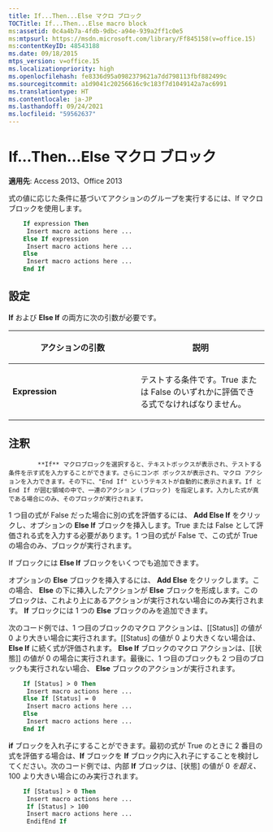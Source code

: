 ```yaml
---
title: If...Then...Else マクロ ブロック
TOCTitle: If...Then...Else macro block
ms:assetid: 0c4a4b7a-4fdb-9dbc-a94e-939a2ff1c0e5
ms:mtpsurl: https://msdn.microsoft.com/library/Ff845158(v=office.15)
ms:contentKeyID: 48543188
ms.date: 09/18/2015
mtps_version: v=office.15
ms.localizationpriority: high
ms.openlocfilehash: fe8336d95a0982379621a7dd798113fbf882499c
ms.sourcegitcommit: a1d9041c20256616c9c183f7d1049142a7ac6991
ms.translationtype: HT
ms.contentlocale: ja-JP
ms.lasthandoff: 09/24/2021
ms.locfileid: "59562637"
---
```

# <a name="ifthenelse-macro-block"></a>If...Then...Else マクロ ブロック


**適用先**: Access 2013、Office 2013

式の値に応じた条件に基づいてアクションのグループを実行するには、If マクロ ブロックを使用します。

```vb
    If expression Then 
     Insert macro actions here ... 
    Else If expression 
     Insert macro actions here ... 
    Else 
     Insert macro actions here ... 
    End If
```

## <a name="setting"></a>設定

**If** および **Else If** の両方に次の引数が必要です。

<table>
<colgroup>
<col style="width: 50%" />
<col style="width: 50%" />
</colgroup>
<thead>
<tr class="header">
<th><p>アクションの引数</p></th>
<th><p>説明</p></th>
</tr>
</thead>
<tbody>
<tr class="odd">
<td><p><strong>Expression</strong></p></td>
<td><p>テストする条件です。True または False のいずれかに評価できる式でなければなりません。</p></td>
</tr>
</tbody>
</table>


## <a name="remarks"></a>注釈


            **If** マクロブロックを選択すると、テキストボックスが表示され、テストする条件を示す式を入力することができます。さらにコンボ ボックスが表示され、マクロ アクションを入力できます。その下に、"End If" というテキストが自動的に表示されます。If と End If が囲む領域の中で、一連のアクション (ブロック) を指定します。入力した式が真である場合にのみ、そのブロックが実行されます。

1 つ目の式が False だった場合に別の式を評価するには、 **Add Else If** をクリックし、オプションの **Else If** ブロックを挿入します。True または False として評価される式を入力する必要があります。1 つ目の式が False で、この式が True の場合のみ、ブロックが実行されます。

If ブロックには **Else If** ブロックをいくつでも追加できます。

オプションの **Else** ブロックを挿入するには、 **Add Else** をクリックします。この場合、 **Else** の下に挿入したアクションが **Else** ブロックを形成します。このブロックは、これより上にあるアクションが実行されない場合にのみ実行されます。 **If** ブロックには 1 つの **Else** ブロックのみを追加できます。

次のコード例では、1 つ目のブロックのマクロ アクションは、\[[Status]\] の値が 0 より大きい場合に実行されます。\[[Status\] の値が 0 より大きくない場合は、**Else If** に続く式が評価されます。 **Else If** ブロックのマクロ アクションは、\[[状態]\] の値が 0 の場合に実行されます。最後に、1 つ目のブロックも 2 つ目のブロックも実行されない場合、 **Else** ブロックのアクションが実行されます。

```vb
    If [Status] > 0 Then 
     Insert macro actions here ... 
    Else If [Status] = 0 
     Insert macro actions here ... 
    Else 
     Insert macro actions here ... 
    End If
```

**if** ブロックを入れ子にすることができます。最初の式が True のときに 2 番目の式を評価する場合は、**If** ブロックを **If** ブロック内に入れ子にすることを検討してください。次のコード例では、内部 **If** ブロックは、\[状態\] の値が 0 *を超え、* 100 より大きい場合にのみ実行されます。

```vb
    If [Status] > 0 Then 
     Insert macro actions here ... 
     If [Status] > 100 
     Insert macro actions here ... 
     EndifEnd If
```
